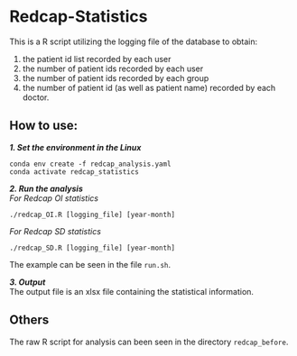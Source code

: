 # Redcap-Statistics
This is a R script utilizing the logging file of the database to obtain:    
  1. the patient id list recorded by each user  
  2. the number of patient ids recorded by each user  
  3. the number of patient ids recorded by each group  
  4. the number of patient id (as well as patient name) recorded by each doctor.  

## How to use:   
 __*1. Set the environment in the Linux*__      
   ```   
   conda env create -f redcap_analysis.yaml
   conda activate redcap_statistics
   ```
                                          
 __*2. Run the analysis*__    
   *For Redcap OI statistics*
   ```
   ./redcap_OI.R [logging_file] [year-month]
   ```
   *For Redcap SD statistics*
   ```
   ./redcap_SD.R [logging_file] [year-month]     
   ```
           
   The example can be seen in the file  `run.sh`.
                                                             
 __*3. Output*__         
   The output file is an xlsx file containing the statistical information.

## Others     
The raw R script for analysis can been seen in the directory `redcap_before`.             
